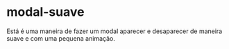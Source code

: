 # modal-suave
 Está é uma maneira de fazer um modal aparecer e desaparecer de maneira suave e com uma pequena animação.
